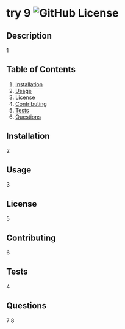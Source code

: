 # try 9 ![GitHub License]('https://img.shields.io/badge/license-5-blue)

  ## Description
  1
  
  ## Table of Contents
  1. [Installation](#Installation)
  2. [Usage](#Usage)
  3. [License](#License)
  4. [Contributing](#Contributing)
  5. [Tests](#Tests)
  6. [Questions](#Questions)
  
  ## Installation
  2
  
  ## Usage
  3
  
  ## License
  5
  
  ## Contributing
  6
  
  ## Tests
  4
  
  ## Questions
  7
  8
  